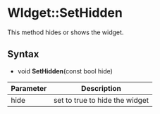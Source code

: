 # WIdget::SetHidden

This method hides or shows the widget.

## Syntax

- void **SetHidden**(const bool hide)

| Parameter | Description |
|---|---|
| hide | set to true to hide the widget |
